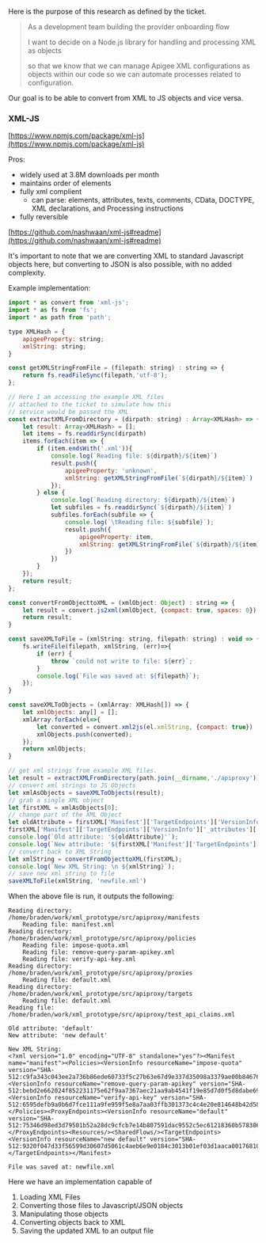 Here is the purpose of this research as defined by the ticket.

> As a development team building the provider onboarding flow
>
> I want to decide on a Node.js library for handling and processing XML as objects
>
> so that we know that we can manage Apigee XML configurations as objects within our code so we can automate processes related to configuration.

Our goal is to be able to convert from XML to JS objects and vice versa.

### XML-JS

[https://www.npmjs.com/package/xml-js](https://www.npmjs.com/package/xml-js)

Pros:

-   widely used at 3.8M downloads per month
-   maintains order of elements
-   fully xml complient
    -   can parse: elements, attributes, texts, comments, CData, DOCTYPE, XML declarations, and Processing instructions
-   fully reversible

[https://github.com/nashwaan/xml-js#readme](https://github.com/nashwaan/xml-js#readme)

It's important to note that we are converting XML to standard Javascript objects here, but converting to JSON is also possible, with no added complexity.

Example implementation:
```js
import * as convert from 'xml-js';
import * as fs from 'fs';
import * as path from 'path';

type XMLHash = {
	apigeeProperty: string;
	xmlString: string;
}

const getXMLStringFromFile = (filepath: string) : string => {
	return fs.readFileSync(filepath,'utf-8');
};

// Here I am accessing the example XML files
// attached to the ticket to simulate how this
// service would be passed the XML
const extractXMLFromDirectory = (dirpath: string) : Array<XMLHash> => {
	let result: Array<XMLHash> = [];
	let items = fs.readdirSync(dirpath)
	items.forEach(item => {
		if (item.endsWith('.xml')){
			console.log(`Reading file: ${dirpath}/${item}`)
			result.push({
				apigeeProperty: 'unknown',
				xmlString: getXMLStringFromFile(`${dirpath}/${item}`)
			});
		} else {
			console.log(`Reading directory: ${dirpath}/${item}`)
			let subfiles = fs.readdirSync(`${dirpath}/${item}`)
			subfiles.forEach(subfile => {
				console.log(`\tReading file: ${subfile}`);
				result.push({
					apigeeProperty: item,
					xmlString: getXMLStringFromFile(`${dirpath}/${item}/${subfile}`)
				})
			})
		}
	});
	return result;
};

const convertFromObjecttoXML = (xmlObject: Object) : string => {
	let result = convert.js2xml(xmlObject, {compact: true, spaces: 0});
	return result;
}

const saveXMLToFile = (xmlString: string, filepath: string) : void => {
	fs.writeFile(filepath, xmlString, (err)=>{
		if (err) {
			throw `could not write to file: ${err}`;
		}
		console.log(`File was saved at: ${filepath}`);
	});
}

const saveXMLToObjects = (xmlArray: XMLHash[]) => {
	let xmlObjects: any[] = [];
	xmlArray.forEach(el=>{
		let converted = convert.xml2js(el.xmlString, {compact: true})
		xmlObjects.push(converted);
	});
	return xmlObjects;
}

// get xml strings from example XML files.
let result = extractXMLFromDirectory(path.join(__dirname,'./apiproxy'));
// convert xml strings to JS Objects
let xmlAsObjects = saveXMLToObjects(result);
// grab a single XML object
let firstXML = xmlAsObjects[0];
// change part of the XML Object
let oldAttribute = firstXML['Manifest']['TargetEndpoints']['VersionInfo']['_attributes']['resourceName'];
firstXML['Manifest']['TargetEndpoints']['VersionInfo']['_attributes']['resourceName'] = 'new default';
console.log(`Old attribute: '${oldAttribute}'`);
console.log(`New attribute: '${firstXML['Manifest']['TargetEndpoints']['VersionInfo']['_attributes']['resourceName']}'`);
// convert back to XML String
let xmlString = convertFromObjecttoXML(firstXML);
console.log(`New XML String: \n ${xmlString}`);
// save new xml string to file
saveXMLToFile(xmlString, 'newfile.xml')

```
When the above file is run, it outputs the following:


```
Reading directory: /home/braden/work/xml_prototype/src/apiproxy/manifests
	Reading file: manifest.xml
Reading directory: /home/braden/work/xml_prototype/src/apiproxy/policies
	Reading file: impose-quota.xml
	Reading file: remove-query-param-apikey.xml
	Reading file: verify-api-key.xml
Reading directory: /home/braden/work/xml_prototype/src/apiproxy/proxies
	Reading file: default.xml
Reading directory: /home/braden/work/xml_prototype/src/apiproxy/targets
	Reading file: default.xml
Reading file: /home/braden/work/xml_prototype/src/apiproxy/test_api_claims.xml

Old attribute: 'default'
New attribute: 'new default'

New XML String:
<?xml version="1.0" encoding="UTF-8" standalone="yes"?><Manifest name="manifest"><Policies><VersionInfo resourceName="impose-quota" version="SHA-512:c9fa343c043ee2a736b86ede60733f5c27b63e67d9e337d35098a3379ae00b846762d1d13a873cc436d3faf9c7c8dfebf14daf792cf47ae2c88586651e056f57"/><VersionInfo resourceName="remove-query-param-apikey" version="SHA-512:bebd2e662024f852231175e62f9aa7367aec21aa9ab4541f19e85d7d0f5d8dabe69cd2aea0ef00676549e0e7867693a907b8f661a0a7a4773587fd135a3b5f09"/><VersionInfo resourceName="verify-api-key" version="SHA-512:6595defb9a0b6d7fce111a9fe959f5e8a7aa03ffb301373c4c4e20e814648b42d5858631e95e4a8d698b5fe2139390c252e9011d9f1be8c3a35de73c1c269f97"/></Policies><ProxyEndpoints><VersionInfo resourceName="default" version="SHA-512:75346d98ed3d79501b52a28dc9cfcb7e14b807591dac9552c5ec61218360b578386713df54c9931205159d522ab8f4a7f5cb0e5978fc53e3b6807528dbb35c5a"/></ProxyEndpoints><Resources/><SharedFlows/><TargetEndpoints><VersionInfo resourceName="new default" version="SHA-512:9320f047d33f56599d30607d5061c4aeb6e9e0184c3013b01ef03d1aaca001768101759977f8e62cfaeb00e22ac32e7e1ea98ee9fcaaa48d44c7286d70463d8d"/></TargetEndpoints></Manifest>

File was saved at: newfile.xml
```

Here we have an implementation capable of

1.  Loading XML Files
2.  Converting those files to Javascript/JSON objects
3.  Manipulating those objects
4.  Converting objects back to XML
5.  Saving the updated XML to an output file

